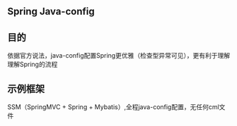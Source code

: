 ## Spring Java-config

## 目的
依据官方说法，java-config配置Spring更优雅（检查型异常可见），更有利于理解理解Spring的流程

## 示例框架
SSM（SpringMVC + Spring + Mybatis）,全程java-config配置，无任何cml文件